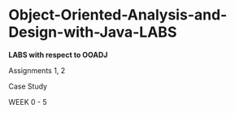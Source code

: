 # Object-Oriented-Analysis-and-Design-with-Java-LABS
**LABS with respect to OOADJ**


Assignments 1, 2

Case Study

WEEK 0 - 5
